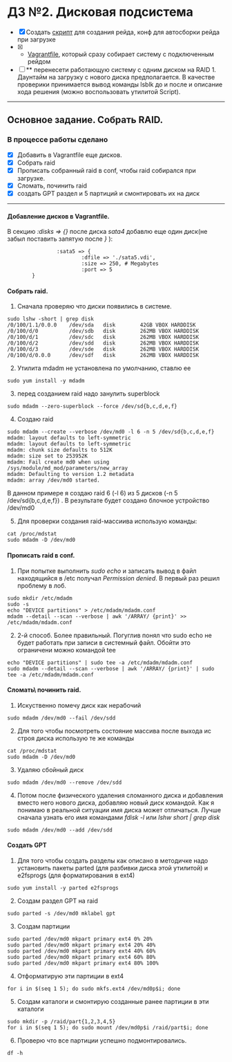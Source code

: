 # ДЗ №2. Дисковая подсистема

 - [x] Создать [скрипт](https://github.com/azatrg/OTUS-Linux-Homework/blob/master/homework-2/part2/createraid5.sh) для создания рейда, конф для автосборки рейда при загрузке
 - [x] * [Vagrantfile](https://github.com/azatrg/OTUS-Linux-Homework/blob/master/homework-2/Vagrantfile), который сразу собирает систему с подключенным рейдом
 - [ ] ** перенесети работающую систему с одним диском на RAID 1. Даунтайм на загрузку с нового диска предполагается. В качестве проверики принимается вывод команды lsblk до и после и описание хода решения (можно воспользовать утилитой Script). 

---

## Основное задание. Собрать RAID.

### В процессе работы сделано

 - [x] Добавить в Vagrantfile еще дисков.
 - [x] Собрать raid
 - [x] Прописать собранный raid в conf, чтобы raid собирался при загрузке.
 - [x] Сломать, починить raid
 - [x] создать GPT раздел и 5 партиций и смонтировать их на диск

---

#### Добавление дисков в Vagrantfile.

В секцию *:disks => {}* после диска *sata4* добавлю еще один диск(не забыл поставить запятую после *}* ):
```
                :sata5 => {
                        :dfile => './sata5.vdi',
                        :size => 250, # Megabytes
                        :port => 5
		}

```


#### Собрать raid.

1. Сначала проверяю что диски появились в системе.

```
sudo lshw -short | grep disk
/0/100/1.1/0.0.0    /dev/sda   disk        42GB VBOX HARDDISK
/0/100/d/0          /dev/sdb   disk        262MB VBOX HARDDISK
/0/100/d/1          /dev/sdc   disk        262MB VBOX HARDDISK
/0/100/d/2          /dev/sdd   disk        262MB VBOX HARDDISK
/0/100/d/3          /dev/sde   disk        262MB VBOX HARDDISK
/0/100/d/0.0.0      /dev/sdf   disk        262MB VBOX HARDDISK
```

2. Утилита mdadm не установлена по умолчанию, ставлю ее

```
sudo yum install -y mdadm
```

3. перед созданием raid надо занулить superblock

```
sudo mdadm --zero-superblock --force /dev/sd{b,c,d,e,f}
```

4. Создаю raid

```
sudo mdadm --create --verbose /dev/md0 -l 6 -n 5 /dev/sd{b,c,d,e,f}
mdadm: layout defaults to left-symmetric
mdadm: layout defaults to left-symmetric
mdadm: chunk size defaults to 512K
mdadm: size set to 253952K
mdadm: Fail create md0 when using /sys/module/md_mod/parameters/new_array
mdadm: Defaulting to version 1.2 metadata
mdadm: array /dev/md0 started.
```
В данном примере я создаю raid 6 (-l 6)  из 5 дисков (-n 5 /dev/sd{b,c,d,e,f}) . В результате будет создано блочное устройство /dev/md0

5. Для проверки создания raid-массиива использую команды:

```
cat /proc/mdstat
sudo mdadm -D /dev/md0
```

#### Прописать raid в conf.

1. При попытке выполнить *sudo echo* и записать вывод в файл находящийся в /etc получал *Permission denied*. В первый раз решил проблему в лоб.

```
sudo mkdir /etc/mdadm
sudo -s
echo "DEVICE partitions" > /etc/mdadm/mdadm.conf
mdadm --detail --scan --verbose | awk '/ARRAY/ {print}' >> /etc/mdadm/mdadm.conf 
```
2. 2-й способ. Более правильный. Погуглив понял что sudo echo не будет работать при записи в системный файл. Обойти это ограничени можно командой tee

```
echo "DEVICE partitions" | sudo tee -a /etc/mdadm/mdadm.conf
sudo mdadm --detail --scan --verbose | awk '/ARRAY/ {print}' | sudo tee -a /etc/mdadm/mdadm.conf
```




#### Сломать\ починить raid.

1. Искуственно помечу диск как нерабочий

```
sudo mdadm /dev/md0 --fail /dev/sdd
```
2. Для того чтобы посмотреть состояние массивa после выхода ис строя диска использую те же команды

```
cat /proc/mdstat
sudo mdadm -D /dev/md0
```
3. Удаляю сбойный диск

```
sudo mdadm /dev/md0 --remove /dev/sdd
```
4. Потом после физического удаления сломанного диска и добавления вместо него нового диска, добавляю новый диск командой. Как я понимаю в реальной ситуации имя диска может отличаться. Лучше сначала узнать его имя командами *fdisk -l* или *lshw short | grep disk*

```
sudo mdadm /dev/md0 --add /dev/sdd
```

#### Создать GPT

1. Для того чтобы создать разделы как описано в методичке надо установить пакеты parted (для разбивки диска этой утилитой) и e2fsprogs (для форматирования в ext4)

```
sudo yum install -y parted e2fsprogs
```

2. Создам раздел GPT на raid

```
sudo parted -s /dev/md0 mklabel gpt
```
3. Создам партиции
```
sudo parted /dev/md0 mkpart primary ext4 0% 20%
sudo parted /dev/md0 mkpart primary ext4 20% 40%
sudo parted /dev/md0 mkpart primary ext4 40% 60%
sudo parted /dev/md0 mkpart primary ext4 60% 80%
sudo parted /dev/md0 mkpart primary ext4 80% 100%
```

4. Отформатирую эти партиции в ext4

```
for i in $(seq 1 5); do sudo mkfs.ext4 /dev/md0p$i; done
```
5. Создам каталоги и смонтирую созданные ранее партиции в эти каталоги

```
sudo mkdir -p /raid/part{1,2,3,4,5}
for i in $(seq 1 5); do sudo mount /dev/md0p$i /raid/part$i; done
```
6. Проверю что все партиции успешно подмонтировались.

```
df -h
```

